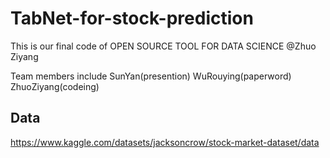 # TabNet-for-stock-prediction

This is our final code of OPEN SOURCE TOOL FOR DATA SCIENCE @Zhuo Ziyang

Team members include SunYan(presention) WuRouying(paperword) ZhuoZiyang(codeing)

## Data
https://www.kaggle.com/datasets/jacksoncrow/stock-market-dataset/data
